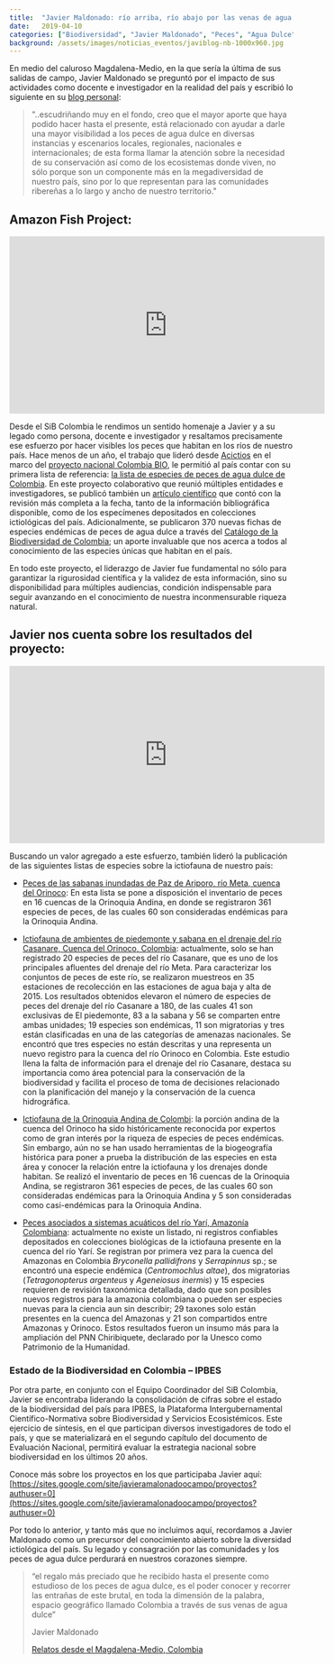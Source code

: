 ```yaml
---
title:  "Javier Maldonado: río arriba, río abajo por las venas de agua dulce del país"
date:   2019-04-10
categories: ["Biodiversidad", "Javier Maldonado", "Peces", "Agua Dulce", "Río", "2019"]
background: /assets/images/noticias_eventos/javiblog-nb-1000x960.jpg
---
```


En medio del caluroso Magdalena-Medio, en la que sería la última de sus salidas de campo, Javier Maldonado se preguntó por el impacto de sus actividades como docente e investigador en la realidad del país y escribió lo siguiente en su [blog personal](https://gymnopez.wixsite.com/misitio/post/desde-el-campo?fbclid=IwAR1bQ4FhYvos6hpCwHhjpSOtacfCijlsJZgW8MQqH6EhiWo7fSAzHFxehg8):

>
> "..escudriñando muy en el fondo, creo que el mayor aporte que haya podido hacer hasta el presente, está relacionado con ayudar a darle una mayor
> visibilidad a los peces de agua dulce en diversas instancias y escenarios locales, regionales, nacionales e internacionales; de esta forma llamar la
> atención sobre la necesidad de su conservación así como de los ecosistemas donde viven, no sólo porque son un componente más en la megadiversidad de
> nuestro país, sino por lo que representan para las comunidades ribereñas a lo largo y ancho de nuestro territorio."
>

## Amazon Fish Project:
<iframe width="560" height="315" src="https://www.youtube.com/embed/KicepAW0aiU" title="YouTube video player" frameborder="0" allow="accelerometer; autoplay; clipboard-write; encrypted-media; gyroscope; picture-in-picture" allowfullscreen></iframe>

Desde el SiB Colombia le rendimos un sentido homenaje a Javier y a su legado como persona, docente e investigador y resaltamos precisamente ese esfuerzo por hacer visibles los peces que habitan en los ríos de nuestro país. Hace menos de un año, el trabajo que lideró desde [Acictios](https://acictios.org) en el marco del [proyecto nacional Colombia BIO](https://sibcolombia.net/proyectos/colombiabio/), le permitió al país contar con su primera lista de referencia: [la lista de especies de peces de agua dulce de Colombia](https://ipt.biodiversidad.co/sib/resource?r=ictiofauna_colombiana_dulceacuicola). En este proyecto colaborativo que reunió múltiples entidades e investigadores, se publicó también un [artículo científico](https://zookeys.pensoft.net/articles.php?id=13897) que contó con la revisión más completa a la fecha, tanto de la información bibliográfica disponible, como de los especímenes depositados en colecciones ictiológicas del país. Adicionalmente, se publicaron 370 nuevas fichas de especies endémicas de peces de agua dulce a través del [Catálogo de la Biodiversidad de Colombia](https://catalogo.biodiversidad.co); un aporte invaluable que nos acerca a todos al conocimiento de las especies únicas que habitan en el país.

En todo este proyecto, el liderazgo de Javier fue fundamental no sólo para garantizar la rigurosidad científica y la validez de esta información, sino su disponibilidad para múltiples audiencias, condición indispensable para seguir avanzando en el conocimiento de nuestra inconmensurable riqueza natural.

## Javier nos cuenta sobre los resultados del proyecto:
<iframe width="560" height="315" src="https://www.youtube.com/embed/-hmhy-O1G7Y" title="YouTube video player" frameborder="0" allow="accelerometer; autoplay; clipboard-write; encrypted-media; gyroscope; picture-in-picture" allowfullscreen></iframe>

Buscando un valor agregado a este esfuerzo, también lideró la publicación de las siguientes listas de especies sobre la ictiofauna de nuestro país:  

 - [Peces de las sabanas inundadas de Paz de Ariporo, río Meta, cuenca del Orinoco](https://ipt.biodiversidad.co/sib/resource?r=pazdeariporo_savannas_ichthyofauna): En esta lista se pone a disposición el inventario de peces en 16 cuencas de la Orinoquia Andina, en donde se registraron 361 especies de peces, de las cuales 60 son consideradas endémicas para la Orinoquia Andina.

 - [Ictiofauna de ambientes de piedemonte y sabana en el drenaje del río Casanare, Cuenca del Orinoco, Colombia](https://ipt.biodiversidad.co/sib/resource?r=casanare_ichthyofauna): actualmente, solo se han registrado 20 especies de peces del río Casanare, que es uno de los principales afluentes del drenaje del río Meta. Para caracterizar los conjuntos de peces de este río, se realizaron muestreos en 35 estaciones de recolección en las estaciones de agua baja y alta de 2015. Los resultados obtenidos elevaron el número de especies de peces del drenaje del río Casanare a 180, de las cuales 41 son exclusivas de El piedemonte, 83 a la sabana y 56 se comparten entre ambas unidades; 19 especies son endémicas, 11 son migratorias y tres están clasificadas en una de las categorías de amenazas nacionales. Se encontró que tres especies no están descritas y una representa un nuevo registro para la cuenca del río Orinoco en Colombia. Este estudio llena la falta de información para el drenaje del río Casanare, destaca su importancia como área potencial para la conservación de la biodiversidad y facilita el proceso de toma de decisiones relacionado con la planificación del manejo y la conservación de la cuenca hidrográfica.

 - [Ictiofauna de la Orinoquia Andina de Colombi](https://ipt.biodiversidad.co/sib/resource?r=peces_orinoquia_andina): la porción andina de la cuenca del Orinoco ha sido históricamente reconocida por expertos como de gran interés por la riqueza de especies de peces endémicas. Sin embargo, aún no se han usado herramientas de la biogeografía histórica para poner a prueba la distribución de las especies en esta área y conocer la relación entre la ictiofauna y los drenajes donde habitan. Se realizó el inventario de peces en 16 cuencas de la Orinoquia Andina, se registraron 361 especies de peces, de las cuales 60 son consideradas endémicas para la Orinoquia Andina y 5 son consideradas como casi-endémicas para la Orinoquia Andina.

 - [Peces asociados a sistemas acuáticos del río Yarí, Amazonía Colombiana](https://ipt.biodiversidad.co/sib/resource?r=yari_fish): actualmente no existe un listado, ni registros confiables depositados en colecciones biológicas de la ictiofauna presente en la cuenca del río Yarí. Se registran por primera vez para la cuenca del Amazonas en Colombia *Bryconella pallidifrons* y *Serrapinnus* sp.; se encontró una especie endémica (*Centromochlus altae*), dos migratorias (*Tetragonopterus argenteus* y *Ageneiosus inermis*) y 15 especies requieren de revisión taxonómica detallada, dado que son posibles nuevos registros para la amazonia colombiana o pueden ser especies nuevas para la ciencia aun sin describir; 29 taxones solo están presentes en la cuenca del Amazonas y 21 son compartidos entre Amazonas y Orinoco. Estos resultados fueron un insumo más para la ampliación del PNN Chiribiquete, declarado por la Unesco como Patrimonio de la Humanidad.

### Estado de la Biodiversidad en Colombia – IPBES

Por otra parte, en conjunto con el Equipo Coordinador del SiB Colombia, Javier se encontraba liderando la consolidación de cifras sobre el estado de la biodiversidad del país para IPBES, la Plataforma Intergubernamental Científico-Normativa sobre Biodiversidad y Servicios Ecosistémicos. Este ejercicio de síntesis, en el que participan diversos investigadores de todo el país, y que se materializará en el segundo capítulo del documento de Evaluación Nacional, permitirá evaluar la estrategia nacional sobre biodiversidad en los últimos 20 años.

Conoce más sobre los proyectos en los que participaba Javier aquí:
[https://sites.google.com/site/javieramalonadoocampo/proyectos?authuser=0](https://sites.google.com/site/javieramalonadoocampo/proyectos?authuser=0)

Por todo lo anterior, y tanto más que no incluimos aquí, recordamos a Javier Maldonado como un precursor del conocimiento abierto sobre la diversidad ictiológica del país. Su legado y consagración por las comunidades y los peces de agua dulce perdurará en nuestros corazones siempre.

> 
> “el regalo más preciado que he recibido hasta el presente como estudioso de los peces de agua dulce, es el poder conocer y recorrer las entrañas de
> este brutal, en toda la dimensión de la palabra, espacio geográfico llamado Colombia a través de sus venas de agua dulce”
> 
> Javier Maldonado
> 
> [Relatos desde el Magdalena-Medio, Colombia](https://gymnopez.wixsite.com/misitio/post/desde-el-campo?fbclid=IwAR1bQ4FhYvos6hpCwHhjpSOtacfCijlsJZgW8MQqH6EhiWo7fSAzHFxehg8)
> 
